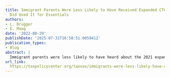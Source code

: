 ```yaml
---
title: Immigrant Parents Were Less Likely to Have Received Expanded CTC; Those Who
  Did Used It for Essentials
authors:
- L. Brugger
- E. Maag
date: '2022-08-29'
publishDate: '2025-07-31T16:58:51.005941Z'
publication_types:
- Blog
abstract: |
  Immigrant parents were less likely to have heard about the 2021 expanded child tax credit (CTC) than parents who were born in the United States, according to a recent survey conducted by      the Social Policy Institute at Washington University in St. Louis and Appalachian State University. Survey data collected from December 2021 through January 2022 also showed immigrant         parents were less likely to have received the credit compared to non-immigrant parents.
url_link:
  https://taxpolicycenter.org/taxvox/immigrants-were-less-likely-have-received-expanded-ctc-those-who-did-used-it-essentials
---
```

